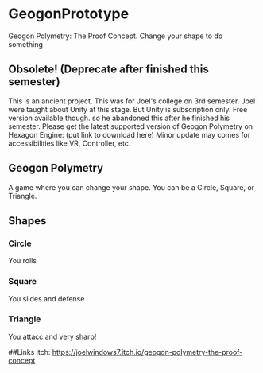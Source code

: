 # GeogonPrototype
Geogon Polymetry: The Proof Concept. Change your shape to do something

## Obsolete! (Deprecate after finished this semester)
This is an ancient project. This was for Joel's college on 3rd semester.
Joel were taught about Unity at this stage. But Unity is subscription only. Free version available though. so he abandoned this after he finished his semester.
Please get the latest supported version of Geogon Polymetry on Hexagon Engine: (put link to download here)
Minor update may comes for accessibilities like VR, Controller, etc.

## Geogon Polymetry
A game where you can change your shape.
You can be a Circle, Square, or Triangle.

## Shapes
### Circle
You rolls
### Square
You slides and defense
### Triangle
You attacc and very sharp!

##Links
itch: https://joelwindows7.itch.io/geogon-polymetry-the-proof-concept